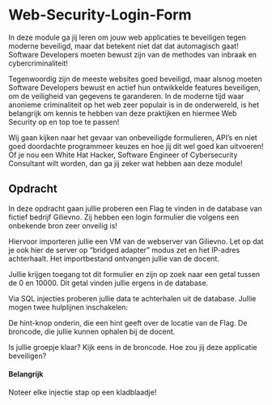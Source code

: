 # Web-Security-Login-Form
In deze module ga jij leren om jouw web applicaties te beveiligen tegen moderne beveiligd, maar dat betekent niet dat dat automagisch gaat! Software Developers moeten bewust zijn van de methodes van inbraak en cybercriminaliteit!

Tegenwoordig zijn de meeste websites goed beveiligd, maar alsnog moeten Software Developers bewust en actief hun ontwikkelde features beveiligen, om de veiligheid van gegevens te garanderen. In de moderne tijd waar anonieme criminaliteit op het web zeer populair is in de onderwereld, is het belangrijk om kennis te hebben van deze praktijken en hiermee Web Security op en top toe te passen!

Wij gaan kijken naar het gevaar van onbeveiligde formulieren, API’s en niet goed doordachte programmeer keuzes en hoe jij dit wel goed kan uitvoeren! Of je nou een White Hat Hacker, Software Engineer of Cybersecurity Consultant wilt worden, dan ga jij zeker wat hebben aan deze module!

## Opdracht
In deze opdracht gaan jullie proberen een Flag te vinden in de database van fictief bedrijf Gilievno. Zij hebben een login formulier die volgens een onbekende bron zeer onveilig is!

Hiervoor importeren jullie een VM van de webserver van Gilievno. Let op dat je ook hier de server op “bridged adapter” modus zet en het IP-adres achterhaalt. Het importbestand ontvangen jullie van de docent.

Jullie krijgen toegang tot dit formulier en zijn op zoek naar een getal tussen de 0 en 10000. Dit getal vinden jullie ergens in de database.

Via SQL injecties proberen jullie data te achterhalen uit de database. Jullie mogen twee hulplijnen inschakelen:

De hint-knop onderin, die een hint geeft over de locatie van de Flag.
De broncode, die jullie kunnen ophalen bij de docent.

Is jullie groepje klaar? Kijk eens in de broncode. Hoe zou jij deze applicatie beveiligen?

#### Belangrijk
Noteer elke injectie stap op een kladblaadje!
